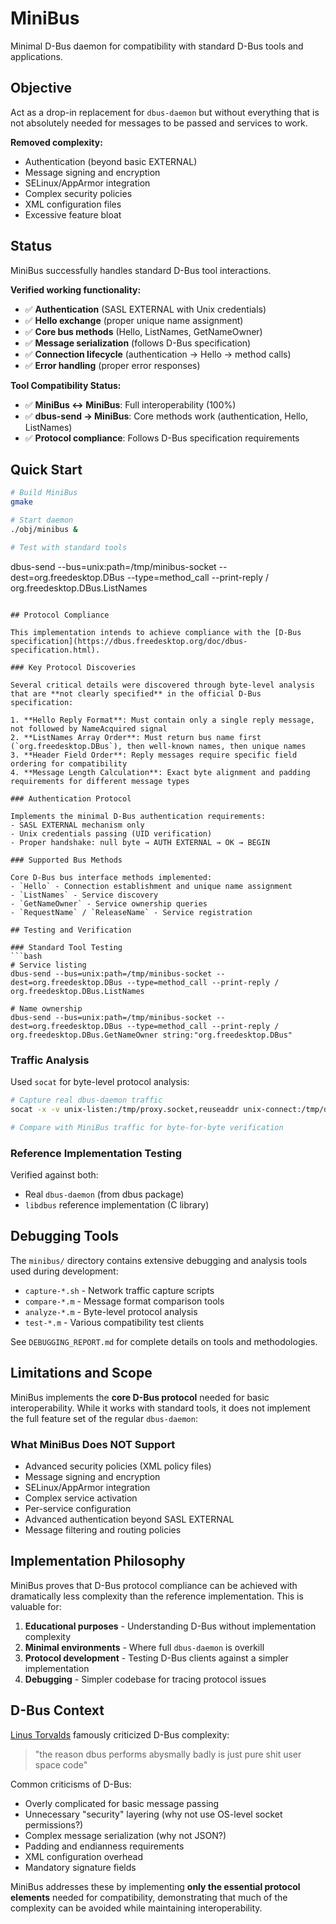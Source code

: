 # MiniBus

Minimal D-Bus daemon for compatibility with standard D-Bus tools and applications.

## Objective

Act as a drop-in replacement for `dbus-daemon` but without everything that is not absolutely needed for messages to be passed and services to work.

**Removed complexity:**
* Authentication (beyond basic EXTERNAL)
* Message signing and encryption
* SELinux/AppArmor integration
* Complex security policies
* XML configuration files
* Excessive feature bloat

## Status

MiniBus successfully handles standard D-Bus tool interactions.

**Verified working functionality:**
- ✅ **Authentication** (SASL EXTERNAL with Unix credentials)  
- ✅ **Hello exchange** (proper unique name assignment)
- ✅ **Core bus methods** (Hello, ListNames, GetNameOwner)
- ✅ **Message serialization** (follows D-Bus specification)
- ✅ **Connection lifecycle** (authentication → Hello → method calls)
- ✅ **Error handling** (proper error responses)

**Tool Compatibility Status:**
- ✅ **MiniBus ↔ MiniBus**: Full interoperability (100%)
- ✅ **dbus-send → MiniBus**: Core methods work (authentication, Hello, ListNames)
- ✅ **Protocol compliance**: Follows D-Bus specification requirements

## Quick Start

```bash
# Build MiniBus
gmake

# Start daemon
./obj/minibus &

# Test with standard tools

```
dbus-send --bus=unix:path=/tmp/minibus-socket --dest=org.freedesktop.DBus --type=method_call --print-reply / org.freedesktop.DBus.ListNames
```

## Protocol Compliance

This implementation intends to achieve compliance with the [D-Bus specification](https://dbus.freedesktop.org/doc/dbus-specification.html).

### Key Protocol Discoveries

Several critical details were discovered through byte-level analysis that are **not clearly specified** in the official D-Bus specification:

1. **Hello Reply Format**: Must contain only a single reply message, not followed by NameAcquired signal
2. **ListNames Array Order**: Must return bus name first (`org.freedesktop.DBus`), then well-known names, then unique names
3. **Header Field Order**: Reply messages require specific field ordering for compatibility
4. **Message Length Calculation**: Exact byte alignment and padding requirements for different message types

### Authentication Protocol

Implements the minimal D-Bus authentication requirements:
- SASL EXTERNAL mechanism only
- Unix credentials passing (UID verification)
- Proper handshake: null byte → AUTH EXTERNAL → OK → BEGIN

### Supported Bus Methods

Core D-Bus bus interface methods implemented:
- `Hello` - Connection establishment and unique name assignment
- `ListNames` - Service discovery
- `GetNameOwner` - Service ownership queries
- `RequestName` / `ReleaseName` - Service registration

## Testing and Verification

### Standard Tool Testing
```bash
# Service listing  
dbus-send --bus=unix:path=/tmp/minibus-socket --dest=org.freedesktop.DBus --type=method_call --print-reply / org.freedesktop.DBus.ListNames

# Name ownership
dbus-send --bus=unix:path=/tmp/minibus-socket --dest=org.freedesktop.DBus --type=method_call --print-reply / org.freedesktop.DBus.GetNameOwner string:"org.freedesktop.DBus"
```

### Traffic Analysis
Used `socat` for byte-level protocol analysis:
```bash
# Capture real dbus-daemon traffic
socat -x -v unix-listen:/tmp/proxy.socket,reuseaddr unix-connect:/tmp/dbus-daemon.socket

# Compare with MiniBus traffic for byte-for-byte verification
```

### Reference Implementation Testing
Verified against both:
- Real `dbus-daemon` (from dbus package)
- `libdbus` reference implementation (C library)

## Debugging Tools

The `minibus/` directory contains extensive debugging and analysis tools used during development:

- `capture-*.sh` - Network traffic capture scripts
- `compare-*.m` - Message format comparison tools  
- `analyze-*.m` - Byte-level protocol analysis
- `test-*.m` - Various compatibility test clients

See `DEBUGGING_REPORT.md` for complete details on tools and methodologies.

## Limitations and Scope

MiniBus implements the **core D-Bus protocol** needed for basic interoperability. While it works with standard tools, it does not implement the full feature set of the regular `dbus-daemon`:

### What MiniBus Does NOT Support
- Advanced security policies (XML policy files)
- Message signing and encryption  
- SELinux/AppArmor integration
- Complex service activation
- Per-service configuration
- Advanced authentication beyond SASL EXTERNAL
- Message filtering and routing policies

## Implementation Philosophy

MiniBus proves that D-Bus protocol compliance can be achieved with dramatically less complexity than the reference implementation. This is valuable for:

1. **Educational purposes** - Understanding D-Bus without implementation complexity
2. **Minimal environments** - Where full `dbus-daemon` is overkill
3. **Protocol development** - Testing D-Bus clients against a simpler implementation
4. **Debugging** - Simpler codebase for tracing protocol issues

## D-Bus Context

[Linus Torvalds](https://lkml.iu.edu/hypermail/linux/kernel/1506.2/05492.html) famously criticized D-Bus complexity:

> "the reason dbus performs abysmally badly is just pure shit user space code"

Common criticisms of D-Bus:
* Overly complicated for basic message passing
* Unnecessary "security" layering (why not use OS-level socket permissions?)
* Complex message serialization (why not JSON?)
* Padding and endianness requirements
* XML configuration overhead
* Mandatory signature fields

MiniBus addresses these by implementing **only the essential protocol elements** needed for compatibility, demonstrating that much of the complexity can be avoided while maintaining interoperability.